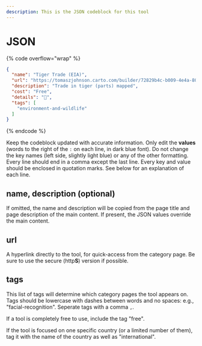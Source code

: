 ```yaml
---
description: This is the JSON codeblock for this tool
---
```


# JSON

{% code overflow="wrap" %}
```json
{
  "name": "Tiger Trade (EIA)",
  "url": "https://tomaszjohnson.carto.com/builder/72829b4c-b009-4e4a-8001-148ca848dcd7/embed?state=%7B%22map%22%3A%7B%22ne%22%3A%5B0.9667509997666425%2C2.3730468750000004%5D%2C%22sw%22%3A%5B64.20637724320852%2C164.79492187500003%5D%2C%22center%22%3A%5B39.232253141714914%2C83.58398437500001%5D%2C%22zoom%22%3A4%7D%7D",
  "description": "Trade in tiger (parts) mapped",
  "cost": "Free",
  "details": "🐯",
  "tags": [
    "environment-and-wildlife"
  ]
}
```
{% endcode %}

Keep the codeblock updated with accurate information. Only edit the **values** (words to the right of the `:` on each line, in dark blue font). Do not change the key names (left side, slightly light blue) or any of the other formatting. Every line should end in a comma except the last line. Every key and value should be enclosed in quotation marks. See below for an explanation of each line.&#x20;

## name, description (optional)

If omitted, the name and description will be copied from the page title and page description of the main content. If present, the JSON values override the main content.

## url

A hyperlink directly to the tool, for quick-access from the category page. Be sure to use the secure (http**S**) version if possible.

## tags

This list of tags will determine which category pages the tool appears on. Tags should be lowercase with dashes between words and no spaces: e.g., "facial-recognition". Seperate tags with a comma `,`.

If a tool is completely free to use, include the tag "free".

If the tool is focused on one specific country (or a limited number of them), tag it with the name of the country as well as "international".

